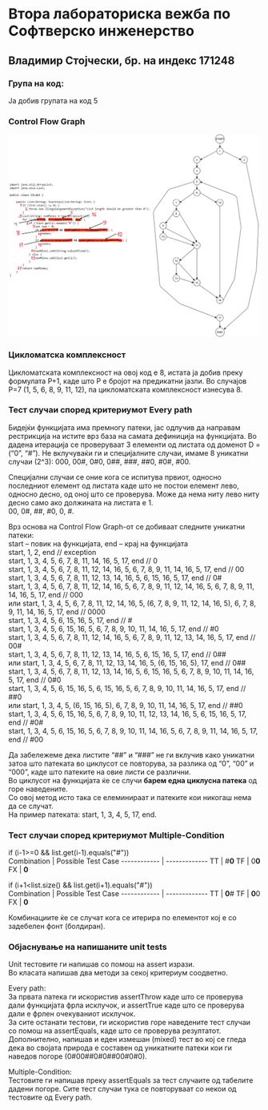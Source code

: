 # Втора лабораториска вежба по Софтверско инженерство
## Владимир Стојчески, бр. на индекс 171248

### Група на код:
Ја добив групата на код 5

### Control Flow Graph
![](images/171248_ControlFlowGraph.png)

### Цикломатска комплексност
Цикломатската комплексност на овој код е 8, истата ја добив преку формулата P+1, каде што P е бројот на предикатни јазли. Во случајoв P=7 (1, 5, 6, 8, 9, 11, 12), па цикломатската комплексност изнесува 8.

### Тест случаи според критериумот Every path
Бидејќи функцијата има премногу патеки, јас одлучив да направам рестрикција на истите врз база на самата дефиниција на функцијата. Во дадена итерација се проверуваат 3 елементи од листата од доменот D = (“0”, “#”). Не вклучуваќи ги и специјалните случаи, имаме 8 уникатни случаи (2^3): 000, 00#, 0#0, 0##, ###, ##0, #0#, #00.  
  
Специјални случаи се оние кога се испитува првиот, односно последниот елемент од листата каде што не постои елемент лево, односно десно, од оној што се проверува. Може да нема ниту лево ниту десно само ако должината на листата е 1.  
00, 0#, ##, #0, 0, #.  
  
Врз основа на Control Flow Graph-от се добиваат следните уникатни патеки:  
start – повик на функцијата, end – крај на функцијата  
start, 1, 2, end // exception  
start, 1, 3, 4, 5, 6, 7, 8, 11, 14, 16, 5, 17, end // 0  
start, 1, 3, 4, 5, 6, 7, 8, 11, 12, 14, 16, 5, 6, 7, 8, 9, 11, 14, 16, 5, 17, end // 00  
start, 1, 3, 4, 5, 6, 7, 8, 11, 12, 13, 14, 16, 5, 6, 15, 16, 5, 17, end // 0#  
start, 1, 3, 4, 5, 6, 7, 8, 11, 12, 14, 16, 5, 6, 7, 8, 9, 11, 12, 14, 16, 5, 6, 7, 8, 9, 11, 14, 16, 5, 17, end // 000  
или start, 1, 3, 4, 5, 6, 7, 8, 11, 12, 14, 16, 5, (6, 7, 8, 9, 11, 12, 14, 16, 5), 6, 7, 8, 9, 11, 14, 16, 5, 17, end // 0000  
start, 1, 3, 4, 5, 6, 15, 16, 5, 17, end // #  
start, 1, 3, 4, 5, 6, 15, 16, 5, 6, 7, 8, 9, 10, 11, 14, 16, 5, 17, end // #0  
start, 1, 3, 4, 5, 6, 7, 8, 11, 12, 14, 16, 5, 6, 7, 8, 9, 11, 12, 13, 14, 16, 5, 17, end // 00#  
start, 1, 3, 4, 5, 6, 7, 8, 11, 12, 13, 14, 16, 5, 6, 15, 16, 5, 17, end // 0##  
или start, 1, 3, 4, 5, 6, 7, 8, 11, 12, 13, 14, 16, 5, (6, 15, 16, 5), 17, end // 0##  
start, 1, 3, 4, 5, 6, 7, 8, 11, 12, 13, 14, 16, 5, 6, 15, 16, 5, 6, 7, 8, 9, 10, 11, 14, 16, 5, 17, end // 0#0  
start, 1, 3, 4, 5, 6, 15, 16, 5, 6, 15, 16, 5, 6, 7, 8, 9, 10, 11, 14, 16, 5, 17, end // ##0  
или start, 1, 3, 4, 5, (6, 15, 16, 5), 6, 7, 8, 9, 10, 11, 14, 16, 5, 17, end // ##0  
start, 1, 3, 4, 5, 6, 15, 16, 5, 6, 7, 8, 9, 10, 11, 12, 13, 14, 16, 5, 6, 15, 16, 5, 17, end // #0#  
start, 1, 3, 4, 5, 6, 15, 16, 5, 6, 7, 8, 9, 10, 11, 14, 16, 5, 6, 7, 8, 9, 11, 14, 16, 5, 17, end // #00  
  
Да забележеме дека листите “##” и “###” не ги вклучив како уникатни затоа што патеката во циклусот се повторува, за разлика од “0”, “00” и “000”, каде што патеките на овие листи се различни.  
Во циклусот на функцијата ќе се случи **барем една циклусна патека** од горе наведените.  
Со овој метод исто така се елеминираат и патеките кои никогаш нема да се случат.  
На пример патеката: start, 1, 3, 4, 5, 17, end.

### Тест случаи според критериумот Multiple-Condition
if (i-1>=0 && list.get(i-1).equals("#"))     
Combination | Possible Test Case
------------ | -------------
TT | #**0**
TF | 0**0**
FX | **0**  

if (i+1<list.size() && list.get(i+1).equals("#"))  
Combination | Possible Test Case
------------ | -------------
TT | **0**#
TF | **0**0
FX | **0**  

Комбинациите ќе се случат кога се итерира по елементот кој е со задебелен фонт (болдиран).  

### Објаснување на напишаните unit tests
Unit тестовите ги напишав со помош на assert изрази.  
Во класата напишав два методи за секој критериум соодветно.  

Every path:  
За првата патека ги искористив assertThrow каде што се проверува дали функцијата фрла исклучок, и assertTrue каде што се проверува дали е фрлен очекуваниот исклучок.  
За сите останати тестови, ги искористив горе наведените тест случаи со помош на assertEquals, каде што се проверува резултатот.  
Дополнително, напишав и еден измешан (mixed) тест во кој се гледа дека во својата природа е составен од уникатните патеки кои ги наведов погоре (0#00##0#0##00#0#0).  

Multiple-Condition:  
Тестовите ги напишав преку assertEquals за тест случаите од табелите дадени погоре. Сите тест случаи тука се повторуваат со некои од тестовите од Every path.
